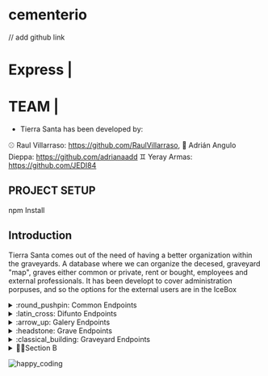 # cementerio

// add github link

# Express | 


# TEAM | 

- Tierra Santa has been developed by:

:baseball: Raul Villarraso: https://github.com/RaulVillarraso, :basketball: Adrián Angulo Dieppa: https://github.com/adrianaadd :gemini: Yeray Armas: https://github.com/JEDI84


## PROJECT SETUP
npm Install

## Introduction

Tierra Santa comes out of the need of having a better organization within the graveyards. A database where we can organize the decesed, graveyard "map", graves either common or private, rent or bought, employees and external professionals. It has been developt to cover administration porpuses, and so the options for the external users are in the IceBox


<details>
<summary>:round_pushpin: Common Endpoints</summary>


| METHOD | ENDPOINT                  | TOKEN | ROLE         | DESCRIPTION                  | POST PARAMS                | RETURNS                              |
| ------ | ------------------------- | ----- | ------------ | ---------------------------- | -------------------------- | ------------------------------------ |
| GET    | /commons                  | YES   | Professional | Get all common graves        | -                          | [{ common }]                         |
| GET    | /commons/:id              | YES   | Professional | Get one common grave         | common_id                  | { common }                           |
| PUT    | /commons/:id              | YES   | Admin        | Update common grave          | common_id                  | "Common updated"                     |
| POST   | /commons                  | YES   | Admin        | Create common grave          | req.body                   | "Common created"                     |
| DELETE | /commons/:id              | YES   | Admin        | Remove one common grave      | common_id                  | "Common deleted"                     |

</summary>
</details>



<details>
<summary>:latin_cross: Difunto Endpoints</summary>
<summary>

| METHOD | ENDPOINT                  | TOKEN | ROLE         | DESCRIPTION                  | POST PARAMS                | RETURNS                              |
| ------ | ------------------------- | ----- | ------------ | ---------------------------- | -------------------------- | ------------------------------------ |
| GET    | /deceased                 | YES   | Professional | Get all deceased             | -                          | [{ deceased }]                       |
| GET    | /deceased/:id             | YES   | Professional | Get one deceased             | deceased_id                | { deceased }                         |
| PUT    | /deceased/:id             | YES   | Admin        | Update deceased              | deceased_id                | "Deceased updated"                   |
| POST   | /deceased                 | YES   | Admin        | Create deceased              | req.body                   | "Deceased created"                   |
| DELETE | /deceased/:id             | YES   | Admin        | Remove one deceased          | deceased_id                | "Deceased deleted"                   |

</summary>
</details>


<details>
<summary>:arrow_up: Galery Endpoints</summary>
<summary>

| METHOD | ENDPOINT                  | TOKEN | ROLE         | DESCRIPTION                  | POST PARAMS                | RETURNS                              |
| ------ | ------------------------- | ----- | ------------ | ---------------------------- | -------------------------- | ------------------------------------ |
| GET    | /galeries                 | YES   | Professional | Get all galeries             | -                          | [{ galeries }]                       |
| GET    | /galery/:id               | YES   | Professional | Get one galery               | galery_id                  | { galery }                           |
| PUT    | /galery/:id               | YES   | Admin        | Update galery                | galery_id                  | "Galery updated"                     |
| POST   | /galery                   | YES   | Admin        | Create galery                | req.body                   | "Galery created"                     |
| DELETE | /galery/:id               | YES   | Admin        | Remove one galery            | galery_id                  | "Galery deleted"                     |

</summary>
</details>


<details>
<summary>:headstone: Grave Endpoints</summary>
<summary>

| METHOD | ENDPOINT                  | TOKEN | ROLE         | DESCRIPTION                  | POST PARAMS                | RETURNS                              |
| ------ | ------------------------- | ----- | ------------ | ---------------------------- | -------------------------- | ------------------------------------ |
| GET    | /graves                   | YES   | Professional | Get all graves               | -                          | [{ graves }]                         |
| GET    | /grave/:id                | YES   | Professional | Get one grave                | grave_id                   | { grave }                            |
| PUT    | /grave/:id                | YES   | Admin        | Update grave                 | grave_id                   | "Grave updated"                      |
| POST   | /grave                    | YES   | Admin        | Create grave                 | req.body                   | "Grave created"                      |
| DELETE | /grave/:id                | YES   | Admin        | Remove one grave             | grave_id                   | "Grave deleted"                      |

</summary>
</details>


<details>
<summary>:classical_building: Graveyard Endpoints</summary>
<summary>

| METHOD | ENDPOINT                  | TOKEN | ROLE         | DESCRIPTION                  | POST PARAMS                | RETURNS                              |
| ------ | ------------------------- | ----- | ------------ | ---------------------------- | -------------------------- | ------------------------------------ |
| GET    | /graveyards               | YES   | Professional | Get all graveyards           | -                          | [{ graveyards }]                     |
| GET    | /graveyard/:id            | YES   | Professional | Get one graveyard            | graveyard_id               | { graveyard }                        |
| PUT    | /graveyard/:id            | YES   | Admin        | Update graveyard             | graveyard_id               | "Graveyard updated"                  |
| POST   | /graveyard                | YES   | Admin        | Create graveyard             | req.body                   | "Graveyard created"                  |
| DELETE | /graveyard/:id            | YES   | Admin        | Remove one graveyard         | graveyard_id               | "Graveyard deleted"                  |

</summary>
</details>






<details>

<summary>👩‍🎤Section B</summary>
<details>
<summary>🐶Inner Section</summary>
  Done!
</details>
</details>




![happy_coding](https://user-images.githubusercontent.com/970858/63899010-c23fc480-c9ea-11e9-84a2-542907e42362.png)
